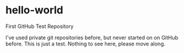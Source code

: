 # hello-world
First GitHub Test Repository

I've used private git repositories before, but never started on on GitHub before.
This is just a test. Nothing to see here, please move along.
